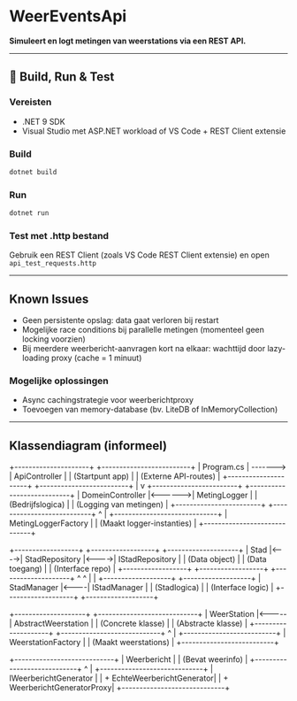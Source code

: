 # WeerEventsApi

**Simuleert en logt metingen van weerstations via een REST API.**

---

## 🔧 Build, Run & Test

### Vereisten
- .NET 9 SDK
- Visual Studio met ASP.NET workload of VS Code + REST Client extensie

### Build
```bash
dotnet build
```

### Run
```bash
dotnet run
```

### Test met .http bestand
Gebruik een REST Client (zoals VS Code REST Client extensie) en open `api_test_requests.http`

---

## Known Issues
- Geen persistente opslag: data gaat verloren bij restart
- Mogelijke race conditions bij parallelle metingen (momenteel geen locking voorzien)
- Bij meerdere weerbericht-aanvragen kort na elkaar: wachttijd door lazy-loading proxy (cache = 1 minuut)

### Mogelijke oplossingen
- Async cachingstrategie voor weerberichtproxy
- Toevoegen van memory-database (bv. LiteDB of InMemoryCollection)

---

## Klassendiagram (informeel)
+---------------------+           +-------------------------+
|    Program.cs       | ------->  |     ApiController       |
| (Startpunt app)     |           | (Externe API-routes)    |
+---------------------+           +-------------------------+
                                           |
                                           v
+------------------------+        +---------------------------+
| DomeinController       |<------>| MetingLogger              |
| (Bedrijfslogica)       |        | (Logging van metingen)   |
+------------------------+        +---------------------------+
                                           ^
                                           |
                             +-----------------------------+
                             | MetingLoggerFactory         |
                             | (Maakt logger-instanties)   |
                             +-----------------------------+

+------------------+      +------------------+      +--------------------+
| Stad             |<---->| StadRepository   |<---->| IStadRepository    |
| (Data object)    |      | (Data toegang)   |      | (Interface repo)   |
+------------------+      +------------------+      +--------------------+
         ^                          ^
         |                          |
+-------------------+     +-------------------+
| StadManager       |<----| IStadManager      |
| (Stadlogica)      |     | (Interface logic) |
+-------------------+     +-------------------+

+--------------------+      +----------------------------+
| WeerStation        |<-----| AbstractWeerstation        |
| (Concrete klasse)  |      | (Abstracte klasse)         |
+--------------------+      +----------------------------+
         ^
         |
+--------------------------+
| WeerstationFactory       |
| (Maakt weerstations)     |
+--------------------------+

+----------------------------+
| Weerbericht               |
| (Bevat weerinfo)          |
+----------------------------+
         ^
         |
+-----------------------------+
| IWeerberichtGenerator      |
| + EchteWeerberichtGenerator|
| + WeerberichtGeneratorProxy|
+-----------------------------+

